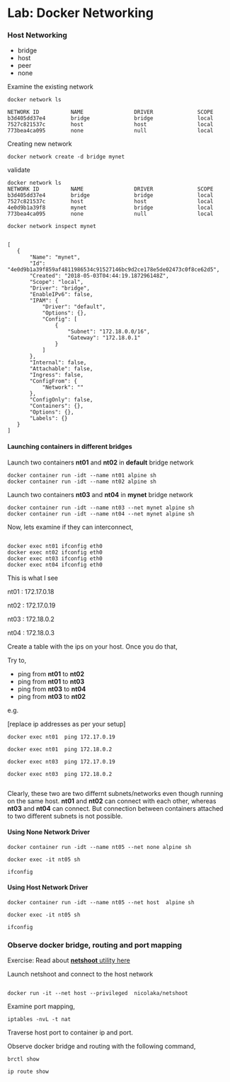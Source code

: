 
# Lab: Docker Networking


### Host Networking

  * bridge
  * host
  * peer
  * none



Examine the existing network

```
docker network ls

NETWORK ID          NAME                DRIVER              SCOPE
b3d405dd37e4        bridge              bridge              local
7527c821537c        host                host                local
773bea4ca095        none                null                local
```



Creating new network

```
docker network create -d bridge mynet
```

validate
```
docker network ls
NETWORK ID          NAME                DRIVER              SCOPE
b3d405dd37e4        bridge              bridge              local
7527c821537c        host                host                local
4e0d9b1a39f8        mynet               bridge              local
773bea4ca095        none                null                local
```


```
docker network inspect mynet


[
   {
       "Name": "mynet",
       "Id": "4e0d9b1a39f859af4811986534c91527146bc9d2ce178e5de02473c0f8ce62d5",
       "Created": "2018-05-03T04:44:19.187296148Z",
       "Scope": "local",
       "Driver": "bridge",
       "EnableIPv6": false,
       "IPAM": {
           "Driver": "default",
           "Options": {},
           "Config": [
               {
                   "Subnet": "172.18.0.0/16",
                   "Gateway": "172.18.0.1"
               }
           ]
       },
       "Internal": false,
       "Attachable": false,
       "Ingress": false,
       "ConfigFrom": {
           "Network": ""
       },
       "ConfigOnly": false,
       "Containers": {},
       "Options": {},
       "Labels": {}
   }
]
```

#### Launching containers in different bridges

Launch two containers **nt01** and **nt02** in **default** bridge network

```
docker container run -idt --name nt01 alpine sh
docker container run -idt --name nt02 alpine sh
```

Launch two containers **nt03** and **nt04** in **mynet** bridge network

```
docker container run -idt --name nt03 --net mynet alpine sh
docker container run -idt --name nt04 --net mynet alpine sh
```


Now, lets examine if they can interconnect,

```

docker exec nt01 ifconfig eth0
docker exec nt02 ifconfig eth0
docker exec nt03 ifconfig eth0
docker exec nt04 ifconfig eth0

```

This is what I see

nt01 :  172.17.0.18

nt02 :  172.17.0.19

nt03 :  172.18.0.2

nt04 :  172.18.0.3



Create a table with the ips on your host.  Once you do that,

Try to,

  * ping from **nt01** to **nt02**  
  * ping from **nt01** to **nt03**  
  * ping from **nt03** to **nt04**  
  * ping from **nt03** to **nt02**  


e.g.

[replace ip addresses as per your setup]
```
docker exec nt01  ping 172.17.0.19

docker exec nt01  ping 172.18.0.2

docker exec nt03  ping 172.17.0.19

docker exec nt03  ping 172.18.0.2


```

Clearly, these two are two differnt subnets/networks even though running on the same host. **nt01** and **nt02** can connect with each other, whereas **nt03**  and **nt04** can connect. But connection between containers attached to two different subnets is not possible.



#### Using None Network Driver

```
docker container run -idt --name nt05 --net none alpine sh

docker exec -it nt05 sh

ifconfig
```



#### Using Host Network Driver


```
docker container run -idt --name nt05 --net host  alpine sh

docker exec -it nt05 sh

ifconfig
```


### Observe docker bridge, routing and port mapping

Exercise: Read about [**netshoot** utility here](https://github.com/nicolaka/netshoot)


Launch netshoot and connect to the host network

```

docker run -it --net host --privileged  nicolaka/netshoot

```

Examine port mapping,

```
iptables -nvL -t nat
```

Traverse host port to container ip and port.

Observe docker bridge and routing with the following command,

```
brctl show

ip route show

```
